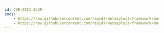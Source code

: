```yaml
---
id: CVE-2012-3569
pocs:
    - https://raw.githubusercontent.com/rapid7/metasploit-framework/master/modules/exploits/windows/browser/ovftool_format_string.rb
    - https://raw.githubusercontent.com/rapid7/metasploit-framework/master/modules/exploits/windows/fileformat/ovf_format_string.rb
---
```


